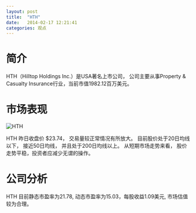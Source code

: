 ```yaml
---
layout: post
title:  "HTH"
date:   2014-02-17 12:21:41
categories: 观点
---
```


# 简介
HTH（Hilltop Holdings Inc.）是USA著名上市公司，
公司主要从事Property & Casualty Insurance行业，当前市值1982.12百万美元。

# 市场表现

![HTH](http://finviz.com/chart.ashx?t=HTH&ty=c&ta=1&p=d&s=l)

HTH 昨日收盘价 $23.74，
交易量较正常情况有所放大。
目前股价处于20日均线以下，
接近50日均线，
并且处于200日均线以上。
从短期市场走势来看，
股价走势平稳，投资者应减少无谓的操作。

# 公司分析
HTH 目前静态市盈率为21.78, 动态市盈率为15.03，每股收益1.09美元,
市场估值较为合理。
